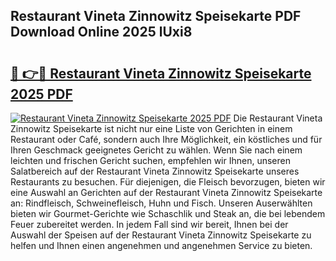 ## Restaurant Vineta Zinnowitz Speisekarte PDF Download Online 2025 lUxi8

# <h2><a href="http://gcc58r.nevu.top/?p=Restaurant+Vineta+Zinnowitz+Speisekarte">🔗 👉🔴 Restaurant Vineta Zinnowitz Speisekarte 2025 PDF</a></h2>

[![Restaurant Vineta Zinnowitz Speisekarte 2025 PDF](https://i.imgur.com/dBaPXMq.png)](http://gcc58r.nevu.top/?p=Restaurant+Vineta+Zinnowitz+Speisekarte)
Die Restaurant Vineta Zinnowitz Speisekarte ist nicht nur eine Liste von Gerichten in einem Restaurant oder Café, sondern auch Ihre Möglichkeit, ein köstliches und für Ihren Geschmack geeignetes Gericht zu wählen. Wenn Sie nach einem leichten und frischen Gericht suchen, empfehlen wir Ihnen, unseren Salatbereich auf der Restaurant Vineta Zinnowitz Speisekarte unseres Restaurants zu besuchen. Für diejenigen, die Fleisch bevorzugen, bieten wir eine Auswahl an Gerichten auf der Restaurant Vineta Zinnowitz Speisekarte an: Rindfleisch, Schweinefleisch, Huhn und Fisch. Unseren Auserwählten bieten wir Gourmet-Gerichte wie Schaschlik und Steak an, die bei lebendem Feuer zubereitet werden. In jedem Fall sind wir bereit, Ihnen bei der Auswahl der Speisen auf der Restaurant Vineta Zinnowitz Speisekarte zu helfen und Ihnen einen angenehmen und angenehmen Service zu bieten.
